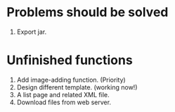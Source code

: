 # Problems should be solved
1. Export jar.

# Unfinished functions
1. Add image-adding function. (Priority)
2. Design different template. (working now!)
5. A list page and related XML file.
6. Download files from web server.

